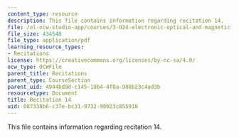 ```yaml
---
content_type: resource
description: This file contains information regarding recitation 14.
file: /ol-ocw-studio-app/courses/3-024-electronic-optical-and-magnetic-properties-of-materials-spring-2013/087338b6c37ebc31973299023c855918_MIT3_024S13_2012rec14.pdf
file_size: 434548
file_type: application/pdf
learning_resource_types:
- Recitations
license: https://creativecommons.org/licenses/by-nc-sa/4.0/
ocw_type: OCWFile
parent_title: Recitations
parent_type: CourseSection
parent_uid: 4944bd9d-c145-19b4-4f0a-988b23c4ad3b
resourcetype: Document
title: Recitation 14
uid: 087338b6-c37e-bc31-9732-99023c855918
---
```

This file contains information regarding recitation 14.